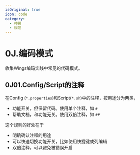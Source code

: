 ```yaml
---
isOriginal: true
icon: code
category:
  - 神翼
  - 规范
---
```


# 0J.编码模式

收集Wings编码实践中常见的代码模式。

## 0J01.Config/Script的注释

在Config (`*.properties`)和Script(`*.sh`)中的注释，按用途分为两类，

* 功能开关，但保留代码。使用单个注释，如 `#`
* 帮助文档，和功能无关。使用双倍注释，如 `##`

这个规则的好处在于

* 明确确认注释的用途
* 可以快速切换功能开关，比如使用快捷键或列编辑
* 双倍注释，可以避免被错误开启
